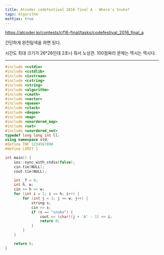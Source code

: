 ```yaml
---
title: Atcoder codefestival 2016 final A - Where's Snuke?
tags: Algorithm
mathjax: true
---
```



<https://atcoder.jp/contests/cf16-final/tasks/codefestival_2016_final_a>



간단하게 완전탐색을 하면 된다.

시간도 최대 크기가 26*26인데 2초나 줘서 노상관. 100점짜리 문제는 역시는 역시다.



---



```c++
#include <cstdio>
#include <cstdlib>
#include <iostream>
#include <cstring>
#include <string>
#include <algorithm>
#include <cmath>
#include <vector>
#include <queue>
#include <stack>
#include <deque>
#include <map>
#include <unordered_map>
#include <set>
#include <unordered_set>
typedef long long int ll;
using namespace std;
#define INF 1234567890
#define LIMIT 1

int main() {
	ios::sync_with_stdio(false);
	cin.tie(NULL);
	cout.tie(NULL);

	int _T = 0;
	int h, w;
	cin >> h >> w;
	for (int i = 1; i <= h; i++) {
		for (int j = 1; j <= w; j++) {
			string s;
			cin >> s;
			if (s == "snuke") {
				cout << (char)(j + 'A' - 1) << i;
				return 0;
			}
		}
	}

	return 0;
}



```


